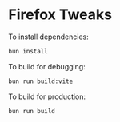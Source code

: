 # Firefox Tweaks

To install dependencies:

```bash
bun install
```

To build for debugging:

```bash
bun run build:vite
```

To build for production:

```bash
bun run build
```
